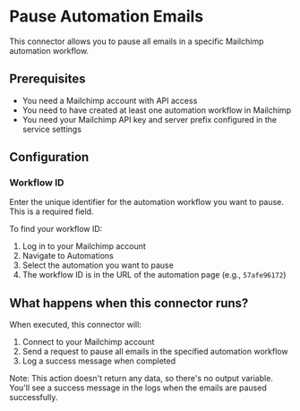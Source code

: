 # Pause Automation Emails

This connector allows you to pause all emails in a specific Mailchimp automation workflow.

## Prerequisites

- You need a Mailchimp account with API access
- You need to have created at least one automation workflow in Mailchimp
- You need your Mailchimp API key and server prefix configured in the service settings

## Configuration

### Workflow ID

Enter the unique identifier for the automation workflow you want to pause. This is a required field.

To find your workflow ID:
1. Log in to your Mailchimp account
2. Navigate to Automations
3. Select the automation you want to pause
4. The workflow ID is in the URL of the automation page (e.g., `57afe96172`)

## What happens when this connector runs?

When executed, this connector will:
1. Connect to your Mailchimp account
2. Send a request to pause all emails in the specified automation workflow
3. Log a success message when completed

Note: This action doesn't return any data, so there's no output variable. You'll see a success message in the logs when the emails are paused successfully.